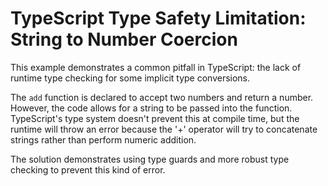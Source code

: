 # TypeScript Type Safety Limitation: String to Number Coercion

This example demonstrates a common pitfall in TypeScript: the lack of runtime type checking for some implicit type conversions. 

The `add` function is declared to accept two numbers and return a number. However, the code allows for a string to be passed into the function. TypeScript's type system doesn't prevent this at compile time, but the runtime will throw an error because the '+' operator will try to concatenate strings rather than perform numeric addition.

The solution demonstrates using type guards and more robust type checking to prevent this kind of error.